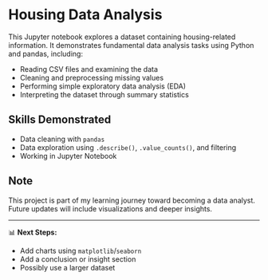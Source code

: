 # Housing Data Analysis

This Jupyter notebook explores a dataset containing housing-related information. It demonstrates fundamental data analysis tasks using Python and pandas, including:

- Reading CSV files and examining the data
- Cleaning and preprocessing missing values
- Performing simple exploratory data analysis (EDA)
- Interpreting the dataset through summary statistics

## Skills Demonstrated
- Data cleaning with `pandas`
- Data exploration using `.describe()`, `.value_counts()`, and filtering
- Working in Jupyter Notebook

## Note
This project is part of my learning journey toward becoming a data analyst. Future updates will include visualizations and deeper insights.

---

📊 **Next Steps:**
- Add charts using `matplotlib`/`seaborn`
- Add a conclusion or insight section
- Possibly use a larger dataset

